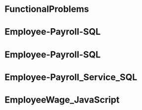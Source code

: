 # FunctionalProblems
# Employee-Payroll-SQL
# Employee-Payroll-SQL
# Employee-Payroll_Service_SQL
# EmployeeWage_JavaScript

